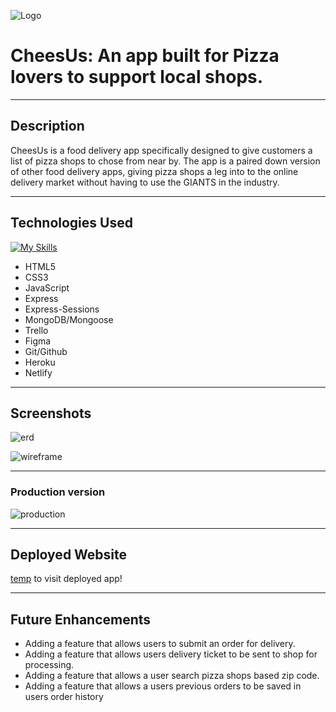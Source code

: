 ![Logo](https://i.imgur.com/ckLPBCK.png)
# CheesUs: An app built for Pizza lovers to support local shops.
***
## Description
CheesUs is a food delivery app specifically designed to give customers a list of pizza shops to chose from near by. The app is a paired down version of other food delivery apps, giving pizza shops a leg into to the online delivery market without having to use the GIANTS in the industry.
***
## Technologies Used

[![My Skills](https://skillicons.dev/icons?i=vscode,js,html,css,git,github,nodejs,express,mongodb,heroku,figma,netlify&perline=4)](https://skillicons.dev)

- HTML5
- CSS3
- JavaScript
- Express
- Express-Sessions
- MongoDB/Mongoose
- Trello
- Figma
- Git/Github
- Heroku
- Netlify
***
## Screenshots
![erd](https://i.imgur.com/hm1e517.png)
<br>   

![wireframe](https://i.imgur.com/MYYT0ap.png)
<br>
***
### Production version

![production](https://i.imgur.com/nUFNM9a.png)
***
## Deployed Website

[temp](https://project2forgeneralassembly.herokuapp.com/forgotten) to visit deployed app! 
***
## Future Enhancements
- Adding a feature that allows users to submit an order for delivery.
- Adding a feature that allows users delivery ticket to be sent to shop for processing.
- Adding a feature that allows a user search pizza shops based zip code.
- Adding a feature that allows a users previous orders to be saved in users order history